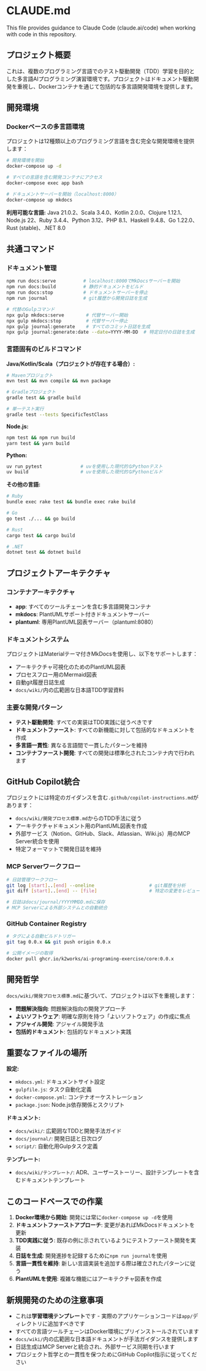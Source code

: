 # CLAUDE.md

This file provides guidance to Claude Code (claude.ai/code) when working with code in this repository.

## プロジェクト概要

これは、複数のプログラミング言語でのテスト駆動開発（TDD）学習を目的とした多言語AIプログラミング演習環境です。プロジェクトはドキュメント駆動開発を重視し、Dockerコンテナを通じて包括的な多言語開発環境を提供します。

## 開発環境

### Dockerベースの多言語環境
プロジェクトは12種類以上のプログラミング言語を含む完全な開発環境を提供します：

```bash
# 開発環境を開始
docker-compose up -d

# すべての言語を含む開発コンテナにアクセス
docker-compose exec app bash

# ドキュメントサーバーを開始（localhost:8000）
docker-compose up mkdocs
```

**利用可能な言語:**
Java 21.0.2、Scala 3.4.0、Kotlin 2.0.0、Clojure 1.12.1、Node.js 22、Ruby 3.4.4、Python 3.12、PHP 8.1、Haskell 9.4.8、Go 1.22.0、Rust (stable)、.NET 8.0

## 共通コマンド

### ドキュメント管理
```bash
npm run docs:serve          # localhost:8000でMkDocsサーバーを開始
npm run docs:build          # 静的ドキュメントをビルド
npm run docs:stop           # ドキュメントサーバーを停止
npm run journal             # git履歴から開発日誌を生成

# 代替のGulpコマンド
npx gulp mkdocs:serve        # 代替サーバー開始
npx gulp mkdocs:stop         # 代替サーバー停止
npx gulp journal:generate    # すべてのコミット日誌を生成
npx gulp journal:generate:date --date=YYYY-MM-DD  # 特定日付の日誌を生成
```

### 言語固有のビルドコマンド

**Java/Kotlin/Scala（プロジェクトが存在する場合）:**
```bash
# Mavenプロジェクト
mvn test && mvn compile && mvn package

# Gradleプロジェクト
gradle test && gradle build

# 単一テスト実行
gradle test --tests SpecificTestClass
```

**Node.js:**
```bash
npm test && npm run build
yarn test && yarn build
```

**Python:**
```bash
uv run pytest              # uvを使用した現代的なPythonテスト
uv build                   # uvを使用した現代的なPythonビルド
```

**その他の言語:**
```bash
# Ruby
bundle exec rake test && bundle exec rake build

# Go
go test ./... && go build

# Rust
cargo test && cargo build

# .NET
dotnet test && dotnet build
```

## プロジェクトアーキテクチャ

### コンテナアーキテクチャ
- **app**: すべてのツールチェーンを含む多言語開発コンテナ
- **mkdocs**: PlantUMLサポート付きドキュメントサーバー
- **plantuml**: 専用PlantUML図表サーバー（plantuml:8080）

### ドキュメントシステム
プロジェクトはMaterialテーマ付きMkDocsを使用し、以下をサポートします：
- アーキテクチャ可視化のためのPlantUML図表
- プロセスフロー用のMermaid図表
- 自動git履歴日誌生成
- `docs/wiki/`内の広範囲な日本語TDD学習資料

### 主要な開発パターン
- **テスト駆動開発**: すべての実装はTDD実践に従うべきです
- **ドキュメントファースト**: すべての新機能に対して包括的なドキュメントを作成
- **多言語一貫性**: 異なる言語間で一貫したパターンを維持
- **コンテナファースト開発**: すべての開発は標準化されたコンテナ内で行われます

## GitHub Copilot統合

プロジェクトには特定のガイダンスを含む`.github/copilot-instructions.md`があります：
- `docs/wiki/開発プロセス標準.md`からのTDD手法に従う
- アーキテクチャドキュメント用のPlantUML図表を作成
- 外部サービス（Notion、GitHub、Slack、Atlassian、Wiki.js）用のMCP Server統合を使用
- 特定フォーマットで開発日誌を維持

### MCP Serverワークフロー
```bash
# 日誌管理ワークフロー
git log [start]..[end] --oneline                    # git履歴を分析
git diff [start]..[end] -- [file]                   # 特定の変更をレビュー

# 日誌はdocs/journal/YYYYMMDD.mdに保存
# MCP Serverによる外部システムとの自動統合
```

### GitHub Container Registry
```bash
# タグによる自動ビルドトリガー
git tag 0.0.x && git push origin 0.0.x

# 公開イメージの取得
docker pull ghcr.io/k2works/ai-programing-exercise/core:0.0.x
```

## 開発哲学

`docs/wiki/開発プロセス標準.md`に基づいて、プロジェクトは以下を重視します：
- **問題解決指向**: 問題解決指向の開発アプローチ
- **よいソフトウェア**: 明確な原則を持つ「よいソフトウェア」の作成に焦点
- **アジャイル開発**: アジャイル開発手法
- **包括的ドキュメント**: 包括的なドキュメント実践

## 重要なファイルの場所

**設定:**
- `mkdocs.yml`: ドキュメントサイト設定
- `gulpfile.js`: タスク自動化定義
- `docker-compose.yml`: コンテナオーケストレーション
- `package.json`: Node.js依存関係とスクリプト

**ドキュメント:**
- `docs/wiki/`: 広範囲なTDDと開発手法ガイド
- `docs/journal/`: 開発日誌と日次ログ
- `script/`: 自動化用Gulpタスク定義

**テンプレート:**
- `docs/wiki/テンプレート/`: ADR、ユーザーストーリー、設計テンプレートを含むドキュメントテンプレート

## このコードベースでの作業

1. **Docker環境から開始**: 開発には常に`docker-compose up -d`を使用
2. **ドキュメントファーストアプローチ**: 変更があればMkDocsドキュメントを更新
3. **TDD実践に従う**: 既存の例に示されているようにテストファースト開発を実装
4. **日誌を生成**: 開発進捗を記録するために`npm run journal`を使用
5. **言語一貫性を維持**: 新しい言語実装を追加する際は確立されたパターンに従う
6. **PlantUMLを使用**: 複雑な機能にはアーキテクチャ図表を作成

## 新規開発のための注意事項

- これは**学習環境テンプレート**です - 実際のアプリケーションコードは`app/`ディレクトリに追加すべきです
- すべての言語ツールチェーンはDocker環境にプリインストールされています
- `docs/wiki/`内の広範囲な日本語ドキュメントが手法ガイダンスを提供します
- 日誌生成はMCP Serverと統合され、外部サービス同期を行います
- プロジェクト哲学との一貫性を保つためにGitHub Copilot指示に従ってください